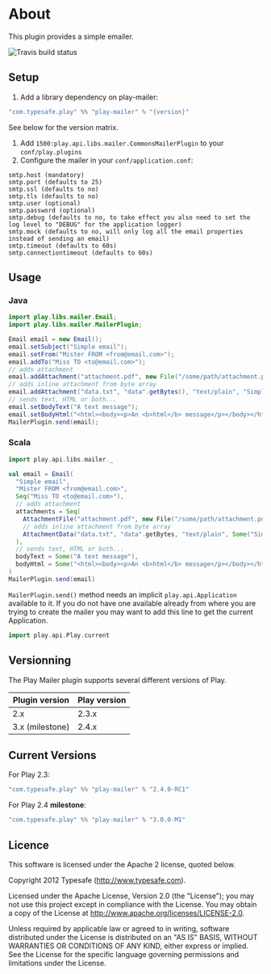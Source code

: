 # About

This plugin provides a simple emailer.

![Travis build status](https://travis-ci.org/playframework/play-mailer.svg?branch=master)

## Setup

 1. Add a library dependency on play-mailer:

 ```scala
"com.typesafe.play" %% "play-mailer" % "{version}"
 ```
 See below for the version matrix.

 1. Add ```1500:play.api.libs.mailer.CommonsMailerPlugin``` to your ```conf/play.plugins```
 1. Configure the mailer in your ```conf/application.conf```:

 ```
smtp.host (mandatory)
smtp.port (defaults to 25)
smtp.ssl (defaults to no)
smtp.tls (defaults to no)
smtp.user (optional)
smtp.password (optional)
smtp.debug (defaults to no, to take effect you also need to set the log level to "DEBUG" for the application logger)
smtp.mock (defaults to no, will only log all the email properties instead of sending an email)
smtp.timeout (defaults to 60s)
smtp.connectiontimeout (defaults to 60s)
 ```

## Usage

### Java

```java
import play.libs.mailer.Email;
import play.libs.mailer.MailerPlugin;

Email email = new Email();
email.setSubject("Simple email");
email.setFrom("Mister FROM <from@email.com>");
email.addTo("Miss TO <to@email.com>");
// adds attachment
email.addAttachment("attachment.pdf", new File("/some/path/attachment.pdf"));
// adds inline attachment from byte array
email.addAttachment("data.txt", "data".getBytes(), "text/plain", "Simple data", EmailAttachment.INLINE);
// sends text, HTML or both...
email.setBodyText("A text message");
email.setBodyHtml("<html><body><p>An <b>html</b> message</p></body></html>");
MailerPlugin.send(email);
```

### Scala

```scala
import play.api.libs.mailer._

val email = Email(
  "Simple email",
  "Mister FROM <from@email.com>",
  Seq("Miss TO <to@email.com>"),
  // adds attachment
  attachments = Seq(
    AttachmentFile("attachment.pdf", new File("/some/path/attachment.pdf")),
    // adds inline attachment from byte array
    AttachmentData("data.txt", "data".getBytes, "text/plain", Some("Simple data"), Some(EmailAttachment.INLINE))
  ),
  // sends text, HTML or both...
  bodyText = Some("A text message"),
  bodyHtml = Some("<html><body><p>An <b>html</b> message</p></body></html>")
)
MailerPlugin.send(email)
```

`MailerPlugin.send()` method needs an implicit `play.api.Application` available to it.  If you do not have one available already from where you are trying to create the mailer you may want to add this line to get the current Application.

```scala
import play.api.Play.current
```

## Versionning

The Play Mailer plugin supports several different versions of Play.

| Plugin version      | Play version       | 
|---------------------|--------------------|
| 2.x                 | 2.3.x              |
| 3.x (milestone)     | 2.4.x              |

## Current Versions

For Play 2.3:

```scala
"com.typesafe.play" %% "play-mailer" % "2.4.0-RC1"
```

For Play 2.4 **milestone**:

```scala
"com.typesafe.play" %% "play-mailer" % "3.0.0-M1"
```

## Licence

This software is licensed under the Apache 2 license, quoted below.

Copyright 2012 Typesafe (http://www.typesafe.com).

Licensed under the Apache License, Version 2.0 (the "License"); you may not use this project except in compliance with the License. You may obtain a copy of the License at http://www.apache.org/licenses/LICENSE-2.0.

Unless required by applicable law or agreed to in writing, software distributed under the License is distributed on an "AS IS" BASIS, WITHOUT WARRANTIES OR CONDITIONS OF ANY KIND, either express or implied. See the License for the specific language governing permissions and limitations under the License.
